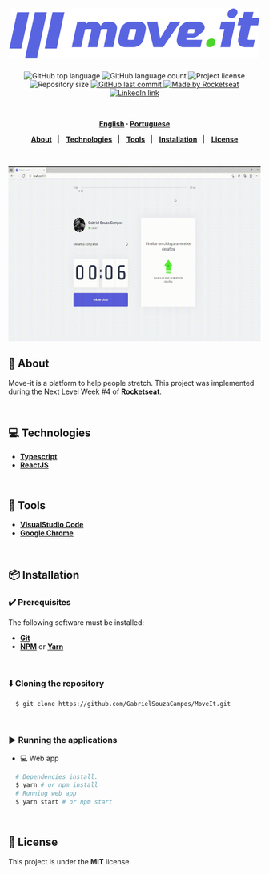 <h1 align="center">
  <img alt="Move-It" src="./public/logo-full.svg" height="100px">
</h1>
<p align="center">
  <img alt="GitHub top language" src="https://img.shields.io/github/languages/top/GabrielSouzaCampos/MoveIt?color=15c3d6">
  <img alt="GitHub language count" src="https://img.shields.io/github/languages/count/GabrielSouzaCampos/MoveIt?color=15c3d6">
  <img alt="Project license" src="https://img.shields.io/github/license/GabrielSouzaCampos/MoveIt?color=15c3d6">
  <img alt="Repository size" src="https://img.shields.io/github/repo-size/GabrielSouzaCampos/MoveIt?color=15c3d6">
  <a href="https://github.com/GabrielSouzaCampos/MoveIt/commits/master">
    <img alt="GitHub last commit" src="https://img.shields.io/github/last-commit/GabrielSouzaCampos/MoveIt?color=15c3d6">
  <img alt="Made by Rocketseat" src="https://img.shields.io/badge/made%20by-Rocketseat-15c3d6?style=flat">
  </a>
  <!-- <img src="https://img.shields.io/badge/happy-NLW 2.0-8257E5?logo=data:image/png;base64,iVBORw0KGgoAAAANSUhEUgAAABAAAAAQCAMAAAAoLQ9TAAAALVBMVEVHcExxWsF0XMJzXMJxWcFsUsD///9jRrzY0u6Xh9Gsn9n39fyMecy0qd2bjNJWBT0WAAAABHRSTlMA2Do606wF2QAAAGlJREFUGJVdj1cWwCAIBLEsRU3uf9xobDH8+GZwUYi8i6ucJwrxKE+7D0G9Q4vlYqtmCSjndr4CgCgzlyFgfKfKCVO0LrPKjmiqMxGXkJwNnXskqWG+1oSM+BSwD8f29YLNjvx/OQrn+g99oQSoNmt3PgAAAABJRU5ErkJggg=="> -->
 <br>
  <a href="https://www.linkedin.com/in/gabrielsouzacampos/">
       <img alt="LinkedIn link" src="https://img.shields.io/badge/-Gabriel Souza Campos-0077B5?style=flat&amp;logo=Linkedin&amp;logoColor=white" height="25px">
  </a> 
  <!-- <a href="https://insomnia.rest/run/?label=happy&amp;uri=https%3A%2F%2Fraw.githubusercontent.com%2GabrielSouzaCampos%2Fhappy%2Fmaster%2F.github%2FInsomnia.json" target="_blank"><img src="https://insomnia.rest/images/run.svg" alt="Run in Insomnia"></a> -->
</p>
<strong>
<br>
<p align="center">
    <a href="README.md">English</a>
    ·
    <a href="README-pt.md">Portuguese</a>
</p>

<p align="center">
  <a href="#bookmark-about">About</a>&nbsp;&nbsp;&nbsp;|&nbsp;&nbsp;&nbsp;
  <a href="#computer-technologies">Technologies</a>&nbsp;&nbsp;&nbsp;|&nbsp;&nbsp;&nbsp;
  <a href="#wrench-tools">Tools</a>&nbsp;&nbsp;&nbsp;|&nbsp;&nbsp;&nbsp;
  <a href="#package-installation">Installation</a>&nbsp;&nbsp;&nbsp;|&nbsp;&nbsp;&nbsp;
  <a href="#memo-license">License</a>
</p>
</strong>
<br>

<p align="center">
    <img alt="Screens" src="./public/gif.gif" height="350px" />
</p>

## :bookmark: About

Move-it is a platform to help people stretch. This project was implemented during the Next Level Week #4 of **[Rocketseat](https://rocketseat.com.br/)**.

<br>

## :computer: Technologies

-  **[Typescript](https://www.typescriptlang.org/)**
-  **[ReactJS](https://reactjs.org/)**

<br>

## :wrench: Tools

- **[VisualStudio Code](https://code.visualstudio.com/)**
- **[Google Chrome](https://www.google.com/chrome/)**

<br>

## :package: Installation

### :heavy_check_mark: **Prerequisites**

The following software must be installed:
  
  - **[Git](https://git-scm.com/)**
  - **[NPM](https://www.npmjs.com/)** or **[Yarn](https://yarnpkg.com/)**

<br>
  
### :arrow_down: **Cloning the repository**

```sh
  $ git clone https://github.com/GabrielSouzaCampos/MoveIt.git
```

<br>

### :arrow_forward:	**Running the applications**

- :computer: Web app

```sh
  # Dependencies install.
  $ yarn # or npm install
  # Running web app
  $ yarn start # or npm start
```

<br>

## :memo: License

This project is under the **MIT** license.


